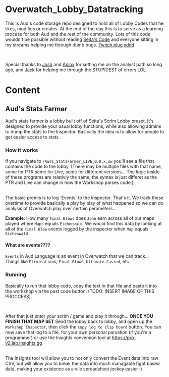 # Overwatch_Lobby_Datatracking

This is Aud's code storage repo designed to hold all of Lobby Codes that he likes, modifies or creates. At the end of the day this is to serve as a learning process for both Aud and the rest of the community. Lots of this code wouldn't be possible without reading [Seita's Code](https://twitter.com/Seita_ow) and everyone sitting in my streams helping me through dumb bugs. [Twitch plug xddd](https://twitch.com/audisbad)

<br>

Special thanks to [Josh](https://twitter.com/Tschoschi90) and [Aplox](https://twitter.com/_Aplox) for setting me on the analyst path so long ago, and [Jack](https://twitter.com/Jack_di_Quadri) for helping me through the STUPIDEST of errors LOL.




# Content
## Aud's Stats Farmer
Aud's stats farmer is a lobby built off of Seita's Scrim Lobby preset. It's designed to provide your usual lobby functions, while also allowing admins to dump the stats to the Inspector. Basically the idea is to allow for people to get easier access to stats. 

### How it works
If you navigate to `/Auds_StatsFarmer_LIVE_0.0.x.ow` you'll see a file that contains the code to the lobby. (There may be multiple files with that name, some for PTR some for Live, some for different versions... The logic inside of these programs are relativly the same, the syntax is just differet as the PTR and Live can change in how the Workshop parses code.)

<br>
The basic premis is to log `Events` to the inspector. That's it. We track these overtime to provide basically a play by play of what happened so we can do analysis of Overwatch play over certain perameters... 

<br>

**Example**: How many `Final Blows` does `John` earn across all of our maps played where `Maps` equals `Eichenwald`. We would find this data by looking at all of the `Final Blow` events logged by the inspector when `Map` equals `Eichenwald`



#### What are events????
`Events` in Aud Language is an event in Overwatch that we can track... Things like `Elimination`s, `Final Blow`s, `Ultimate Casted`, etc.


### Running
Basically to run that lobby code, copy the text in that file and paste it into the workshop via the past code button. (TODO: INSERT IMAGE OF THIS PROCCESS). 

<br>

After that just enter your scrim / game and play it through... **ONCE YOU FINISH THAT MAP SET** Send the lobby back to lobby, and open up the `Workshop Inspector`, then click the `copy log to clip board` button. You can now save that log to a file, for your own personal parsation (if you're a programmer) or use the Insights conversion tool at https://pro-v2.lab.insights.gg

<br>
The Insights tool will allow you to not only convert the Event data into raw CSV, but will allow you to break the data into much managable fight based data, making your existence as a vile spreadsheet jockey easier :) 